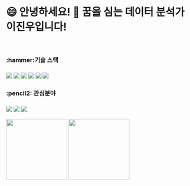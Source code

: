 



 <h1 align ='left'> 😄 안녕하세요! 
🌱 꿈을 심는 데이터 분석가 이진우입니다! </h3></br>

 


</div>
<h3 align ='left'> :hammer:기술 스택</h3>
<h3 align='left'>  
 <img src="https://img.shields.io/badge/MySQL-4479A1?style=flat-square&logo=MySQL&logoColor=white"/></a> 
 <img src="https://img.shields.io/badge/Python-3766AB?style=flat-square&logo=Python&logoColor=white"/></a> 
 <img src="https://img.shields.io/badge/Git-F05032?style=flat-square&logo=Git&logoColor=white"/></a>
<img src="https://img.shields.io/badge/Github-181717?style=flat-square&logo=GitHub&logoColor=white"/></a>
<img src="https://img.shields.io/badge/Visual Studio Code-EDF8F9?style=flat-square&logo=Visual Studio Code&logoColor=007ACC"/></a>
<img src="https://img.shields.io/badge/Tableau-F4FFFC?style=flat-square&logo=Tableau&logoColor=18BFFF"/></a> 
 </h3>
<h3 align ='left'> :pencil2: 관심분야</h3>
<h3 align='left'>  
<img src="https://img.shields.io/badge/Google Analytics-E37400?style=flat-square&logo=Google Analytics&logoColor=white"/></a>
<img src="https://img.shields.io/badge/Apache Spark-E25A1C?style=flat-square&logo=Apache Spark&logoColor=white"/></a>
<img src="https://img.shields.io/badge/Amazon AWS-232F3E?style=flat-square&logo=Amazon AWS&logoColor=white"/></a>
</h3>

<p align="left">
<img height="165em" src="https://github-readme-stats-b3kl.vercel.app/api?username=ev1025&show_icons=true" />
<img height="165em" src="https://github-readme-stats-b3kl.vercel.app/api/top-langs/?username=ev1025&layout=compact&hide=jupyter%20notebook" />
</p>


<!--
스킬배찌 만드는법
아이콘 : https://simpleicons.org/?q=MYS
<img src="https://img.shields.io/badge/쓰고자하는_텍스트-컬러코드?style=flat-square&logo=simpleicons에서_아이콘이름&logoColor=white"/></a>&nbsp

-->

<h3 align='center'> </h3>
<!--
**ev1025/ev1025** is a ✨ _special_ ✨ repository because its `README.md` (this file) appears on your GitHub profile.

Here are some ideas to get you started:

- 🔭 I’m currently working on ...
- 🌱 I’m currently learning ...
- 👯 I’m looking to collaborate on ...
- 🤔 I’m looking for help with ...
- 💬 Ask me about ...
- 📫 How to reach me: ...
- 😄 Pronouns: ...
- ⚡ Fun fact: ...
-->

<!--
오류 : Something went wrong! file an issue at https://tiny.one/readme-stats 
 -> https://devjaewoo.tistory.com/m/170// 보고 해결

deloy할 때 오류
The name contains invalid characters. Only letters, digits, and underscores are allowed. Furthermore, the name should start with a letter. 
-> name에 공백없는지 확인
토큰 : 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

-->
